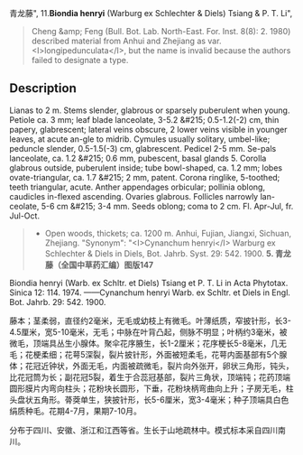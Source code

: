 青龙藤",
11.**Biondia henryi** (Warburg ex Schlechter & Diels) Tsiang & P. T. Li",

> Cheng &amp;amp; Feng (Bull. Bot. Lab. North-East. For. Inst. 8(8): 2. 1980) described material from Anhui and Zhejiang as var. &lt;I&gt;longipedunculata&lt;/I&gt;, but the name is invalid because the authors failed to designate a type.

## Description
Lianas to 2 m. Stems slender, glabrous or sparsely puberulent when young. Petiole ca. 3 mm; leaf blade lanceolate, 3-5.2 &amp;#215; 0.5-1.2(-2) cm, thin papery, glabrescent; lateral veins obscure, 2 lower veins visible in younger leaves, at acute an-gle to midrib. Cymules usually solitary, umbel-like; peduncle slender, 0.5-1.5(-3) cm, glabrescent. Pedicel 2-5 mm. Se-pals lanceolate, ca. 1.2 &amp;#215; 0.6 mm, pubescent, basal glands 5. Corolla glabrous outside, puberulent inside; tube bowl-shaped, ca. 1.2 mm; lobes ovate-triangular, ca. 1.7 &amp;#215; 2 mm, patent. Corona ringlike, 5-toothed; teeth triangular, acute. Anther appendages orbicular; pollinia oblong, caudicles in-flexed ascending. Ovaries glabrous. Follicles narrowly lan-ceolate, 5-6 cm &amp;#215; 3-4 mm. Seeds oblong; coma to 2 cm. Fl. Apr-Jul, fr. Jul-Oct.

> * Open woods, thickets; ca. 1200 m. Anhui, Fujian, Jiangxi, Sichuan, Zhejiang.
  "Synonym": "&lt;I&gt;Cynanchum henryi&lt;/I&gt; Warburg ex Schlechter &amp; Diels in Diels, Bot. Jahrb. Syst. 29: 542. 1900.
**5. 青龙藤（全国中草药汇编）图版147**

Biondia henryi (Warb. ex Schltr. et Diels) Tsiang et P. T. Li in Acta Phytotax. Sinica 12: 114. 1974. ——Cynanchum henryi Warb. ex Schltr. et Diels in Engl. Bot. Jahrb. 29: 542. 1900.

藤本；茎柔弱，直径约2毫米，无毛或幼枝上有微毛。叶薄纸质，窄披针形，长3-4.5厘米，宽5-10毫米，无毛；中脉在叶背凸起，侧脉不明显；叶柄约3毫米，被微毛，顶端具丛生小腺体。聚伞花序腋生，长1-2厘米；花序梗长5-8毫米，几无毛；花梗柔细；花萼5深裂，裂片披针形，外面被短柔毛，花萼内面基部有5个腺体；花冠近钟状，外面无毛，内面被疏微毛，裂片向外张开，卵状三角形，钝头，比花冠筒为长；副花冠5裂，着生于合蕊冠基部，裂片三角状，顶端钝；花药顶端圆形膜片内弯向柱头；花粉块长圆形，下垂，花粉块柄弯曲向上升；子房无毛，柱头盘状五角形。蓇葖单生，狭披针形，长5-6厘米，宽3-4毫米；种子顶端具白色绢质种毛。花期4-7月，果期7-10月。

分布于四川、安徽、浙江和江西等省。生长于山地疏林中。模式标本采自四川南川。
